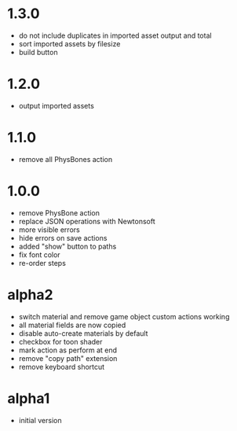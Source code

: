 # 1.3.0

- do not include duplicates in imported asset output and total
- sort imported assets by filesize
- build button

# 1.2.0

- output imported assets

# 1.1.0

- remove all PhysBones action

# 1.0.0

- remove PhysBone action
- replace JSON operations with Newtonsoft
- more visible errors
- hide errors on save actions
- added "show" button to paths
- fix font color
- re-order steps

# alpha2

- switch material and remove game object custom actions working
- all material fields are now copied
- disable auto-create materials by default
- checkbox for toon shader
- mark action as perform at end
- remove "copy path" extension
- remove keyboard shortcut

# alpha1

- initial version
